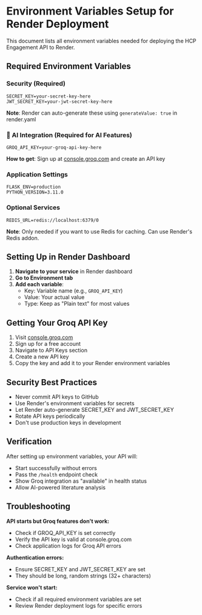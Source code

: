 # Environment Variables Setup for Render Deployment

This document lists all environment variables needed for deploying the HCP Engagement API to Render.

## Required Environment Variables

### Security (Required)
```
SECRET_KEY=your-secret-key-here
JWT_SECRET_KEY=your-jwt-secret-key-here
```
**Note**: Render can auto-generate these using `generateValue: true` in render.yaml

### 🤖 AI Integration (Required for AI Features)
```
GROQ_API_KEY=your-groq-api-key-here
```
**How to get**: Sign up at [console.groq.com](https://console.groq.com) and create an API key

### Application Settings
```
FLASK_ENV=production
PYTHON_VERSION=3.11.0
```

### Optional Services
```
REDIS_URL=redis://localhost:6379/0
```
**Note**: Only needed if you want to use Redis for caching. Can use Render's Redis addon.

## Setting Up in Render Dashboard

1. **Navigate to your service** in Render dashboard
2. **Go to Environment tab**
3. **Add each variable**:
   - Key: Variable name (e.g., `GROQ_API_KEY`)
   - Value: Your actual value
   - Type: Keep as "Plain text" for most values

## Getting Your Groq API Key

1. Visit [console.groq.com](https://console.groq.com)
2. Sign up for a free account
3. Navigate to API Keys section
4. Create a new API key
5. Copy the key and add it to your Render environment variables

## Security Best Practices

- Never commit API keys to GitHub
- Use Render's environment variables for secrets
- Let Render auto-generate SECRET_KEY and JWT_SECRET_KEY
- Rotate API keys periodically
- Don't use production keys in development

## Verification

After setting up environment variables, your API will:
- Start successfully without errors
- Pass the `/health` endpoint check
- Show Groq integration as "available" in health status
- Allow AI-powered literature analysis

## Troubleshooting

**API starts but Groq features don't work:**
- Check if GROQ_API_KEY is set correctly
- Verify the API key is valid at console.groq.com
- Check application logs for Groq API errors

**Authentication errors:**
- Ensure SECRET_KEY and JWT_SECRET_KEY are set
- They should be long, random strings (32+ characters)

**Service won't start:**
- Check if all required environment variables are set
- Review Render deployment logs for specific errors
